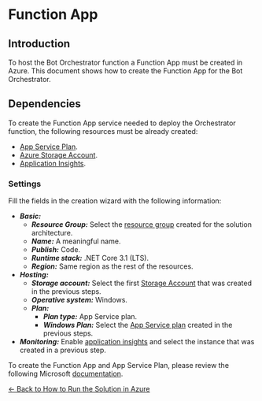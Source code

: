 # Function App

## Introduction
To host the Bot Orchestrator function a Function App must be created in Azure. This document shows how to create the Function App for the Bot Orchestrator.

## Dependencies
To create the Function App service needed to deploy the Orchestrator function, the following resources must be already created:

- [App Service Plan](service_plan.md). 
- [Azure Storage Account](storage_account.md).
- [Application Insights](application_insights.md). 

### Settings
Fill the fields in the creation wizard with the following information:

- ***Basic:***
    - ***Resource Group:*** Select the [resource group](README.md#architecture-resource-group) created for the solution architecture.
    - ***Name:*** A meaningful name.
    - ***Publish:*** Code.
    - ***Runtime stack:*** .NET Core 3.1 (LTS).
    - ***Region:*** Same region as the rest of the resources.
- ***Hosting:*** 
    - ***Storage account:*** Select the first [Storage Account](storage_account.md) that was created in the previous steps. 
    - ***Operative system:*** Windows. 
    - ***Plan:***
        - ***Plan type:*** App Service plan.
        - ***Windows Plan:*** Select the [App Service plan](service_plan.md) created in the previous steps. 
- ***Monitoring:*** Enable [application insights](application_insights.md) and select the instance that was created in a previous step.

To create the Function App and App Service Plan, please review the following Microsoft [documentation](https://docs.microsoft.com/en-us/azure/azure-functions/functions-create-function-app-portal#create-a-function-app).


[← Back to How to Run the Solution in Azure](README.md#how-to-run-the-solution-in-azure)